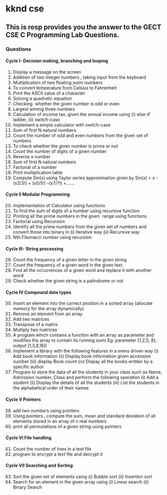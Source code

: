 # kknd cse
## This is resp provides you the answer to the GECT CSE C Programming Lab Questions. 
### Questions

#### Cycle I- Decision making, branching and looping
1. Display a message on the screen
2. Addition of two integer numbers , taking input from the keyboard
3. Multiplication of two floating point numbers
4. To convert temperature from Celsius to Fahrenheit
5. Print the ASCII value of a character
6. Solving a quadratic equation
7. Checking  whether the given number is odd or even
8. Largest among three numbers
9. Calculation of income tax, given the annual income using (i) else-if ladder, (ii) switch-case
10. Implement a simple calculator with switch-case
11. Sum of first N natural numbers
12. Count the number of odd and even numbers from the given set of numbers
13. To check whether the given number is prime or not
14. Count the number of digits of a given number
15. Reverse a number
16. Sum of first N natural numbers 
17. Factorial of a number
18. Print multiplication table
19. Compute Sin(x) using Taylor series approximation given by Sin(x) = x -(x3/3!) + (x5/5!) -(x7/7!) +.......
#### Cycle II Modular Programming
20. Implementation of Calculator using functions
21. To find the sum of digits of a number using recursive function
22. Printing all the prime numbers in the given  range using functions
23. Factorial using Recursion
24. Identify all the prime numbers from the given set of numbers and convert those into binary in 
  (i) Iterative way  (ii) Recursive way
25. Nth Fibonacci number using recursion
#### Cycle III- String processing
26. Count the frequency of a given letter in the given string
27. Count the frequency of a given word  in the given text
28. Find all the occurrences of a given word and replace it with another word
29. Check whether the given string is a palindrome or not
#### Cycle IV  Compound data types
30. Insert an element into the correct position in  a sorted array (allocate memory for the array dynamically)
31. Remove an element from an array
32. Add two matrices
33. Transpose of a matrix
34. Multiply two matrices
35. A program which contains a function with an array as parameter and modifies the array to contain its running sum( Eg: parameter [1,2,5, 8],  output [1,3,8,16])
36. Implement a library with the following features in a menu driven way 
  (i) Add book information 
  (ii) Display book information given accession number 
  (iii) display Book count 
  (iv) Dispay all the books written by a specific author 
37. Program to store the data of all the students in your class such as Name, Admission number, Class and perform the following operation 
  (i) Add a student 
  (ii) Display the details of all the students 
  (iii) List the students in the alphabetical order of their names
#### Cycle V  Pointers
38. add two numbers using pointers
39. Using pointers , compute the sum, mean and standard deviation of all elements stored in an array of n real numbers
40. print all permutations of a given string using pointers
#### Cycle VI  File handling 
41. Count the number of lines in a text file
42. program  to encrypt a text file and decrypt it
#### Cycle VII Searching and Sorting 
43. Sort the given set of elements using (i) Bubble sort (ii) Insertion sort
44. Search for an element in the given array using (i)  Linear search  (ii) Binary Search

